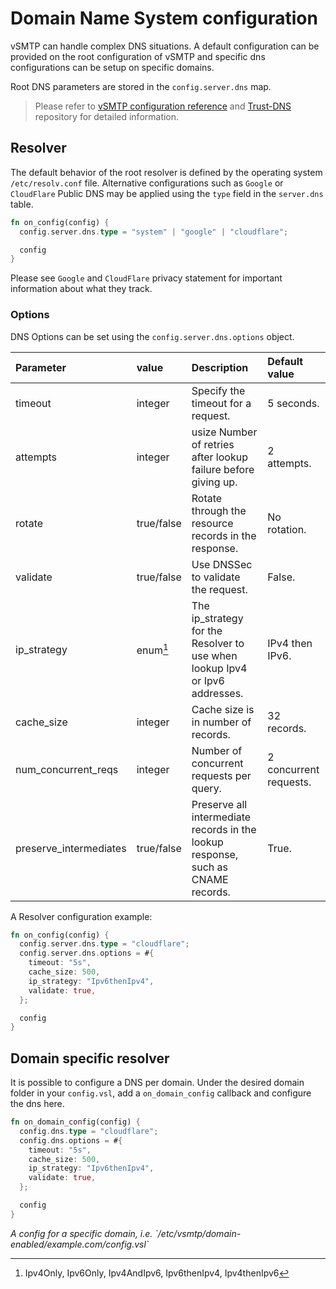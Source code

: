 # Domain Name System configuration

vSMTP can handle complex DNS situations. A default configuration can be provided on the root configuration of vSMTP and specific dns configurations can be setup on specific domains.

Root DNS parameters are stored in the `config.server.dns` map.

> Please refer to [vSMTP configuration reference] and [Trust-DNS] repository for detailed information.

[vSMTP configuration reference]: ../ref/vSL/api/var::cfg.md
[Trust-DNS]: https://github.com/bluejekyll/trust-dns

## Resolver

The default behavior of the root resolver is defined by the operating system `/etc/resolv.conf` file. Alternative configurations such as `Google` or `CloudFlare` Public DNS may be applied using the `type` field in the `server.dns` table.

```rust
fn on_config(config) {
  config.server.dns.type = "system" | "google" | "cloudflare";

  config
}
```

Please see `Google` and `CloudFlare` privacy statement for important information about what they track.

### Options

DNS Options can be set using the `config.server.dns.options` object.

| Parameter              | value      | Description                                                                      | Default value          |
| :--------------------- | :--------- | :------------------------------------------------------------------------------- | :--------------------- |
| timeout                | integer    | Specify the timeout for a request.                                               | 5 seconds.             |
| attempts               | integer    | usize Number of retries after lookup failure before giving up.                   | 2 attempts.            |
| rotate                 | true/false | Rotate through the resource records in the response.                             | No rotation.           |
| validate               | true/false | Use DNSSec to validate the request.                                              | False.                 |
| ip_strategy            | enum[^ip]  | The ip_strategy for the Resolver to use when lookup Ipv4 or Ipv6 addresses.      | IPv4 then IPv6.        |
| cache_size             | integer    | Cache size is in number of records.                                              | 32 records.            |
| num_concurrent_reqs    | integer    | Number of concurrent requests per query.                                         | 2 concurrent requests. |
| preserve_intermediates | true/false | Preserve all intermediate records in the lookup response, such as CNAME records. | True.                  |

[^ip]: Ipv4Only, Ipv6Only, Ipv4AndIpv6, Ipv6thenIpv4, Ipv4thenIpv6

A Resolver configuration example:

```rust
fn on_config(config) {
  config.server.dns.type = "cloudflare";
  config.server.dns.options = #{
    timeout: "5s",
    cache_size: 500,
    ip_strategy: "Ipv6thenIpv4",
    validate: true,
  };

  config
}
```

## Domain specific resolver

It is possible to configure a DNS per domain. Under the desired domain folder in your `config.vsl`, add a `on_domain_config` callback and configure the dns here.

```rust
fn on_domain_config(config) {
  config.dns.type = "cloudflare";
  config.dns.options = #{
    timeout: "5s",
    cache_size: 500,
    ip_strategy: "Ipv6thenIpv4",
    validate: true,
  };

  config
}
```
<p class="ann"> <i>A config for a specific domain, i.e. `/etc/vsmtp/domain-enabled/example.com/config.vsl`</i> </p>
